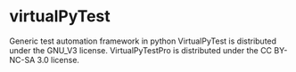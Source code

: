 # virtualPyTest
Generic test automation framework in python
VirtualPyTest is distributed under the GNU_V3 license.
VirtualPyTestPro is distributed under the CC BY-NC-SA 3.0 license.
